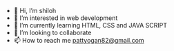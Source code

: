 - 👋 Hi, I’m shiloh
- 👀 I’m interested in web development
- 🌱 I’m currently learning HTML, CSS and JAVA SCRIPT
- 💞️ I’m looking to collaborate
- 📫 How to reach me pattyogan82@gmail.com

<!---
joyceshiloheunsang2011/joyceshiloheunsang2011 is a ✨ special ✨ repository because its `README.md` (this file) appears on your GitHub profile.
You can click the Preview link to take a look at your changes.
--->
